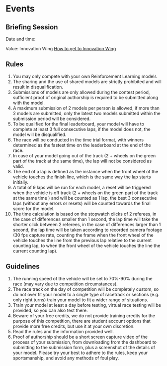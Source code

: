 # Events

## Briefing Session

Date and time:  

Value: Innovation Wing [How to get to Innovation Wing](https://innowings.engg.hku.hk/innowing1/contact/)

## Rules

1. You may only compete with your own Reinforcement Learning models
2. The sharing and the use of shared models are strictly prohibited and will result in disqualification.
3. Submissions of models are only allowed during the contest period, sufficient proof of original authorship is required to be submitted along with the model.
4. A maximum submission of 2 models per person is allowed, if more than 2 models are submitted, only the latest two models submitted within the submission period will be considered.
5. To be qualified for the final leaderboard, your model will have to complete at least 3 full consecutive laps, if the model does not, the model will be disqualified.
6. The race will be conducted in the time trial format, with winners determined as the fastest time on the leaderboard at the end of the race.
7. In case of your model going out of the track (2 + wheels on the green part of the track at the same time), the lap will not be considered as valid.
8. The end of a lap is defined as the instance when the front wheel of the vehicle touches the finish line, which is the same way the lap starts initially.
9. A total of 9 laps will be run for each model, a reset will be triggered when the vehicle is off track (2 + wheels on the green part of the track at the same time ) and will be counted as 1 lap, the best 3 consecutive laps (without any errors or resets) will be counted towards the final score for the model.
10. The time calculation is based on the stopwatch clicks of 2 referees, in the case of differences smaller than 1 second, the lap time will take the shorter click between 2 referees, in the case of differences larger than 1 second, the lap time will be taken according to recorded camera footage (30 fps capture rate, counting the frame when the front wheel of the vehicle touches the line from the previous lap relative to the current counting lap, to when the front wheel of the vehicle touches the line the current counting lap).

## Guidelines

1. The running speed of the vehicle will be set to 70%-90% during the race (may vary due to competition circumstances).
2. The race track on the day of competition will be completely custom, so do not over fit your model to a single type of racetrack or sections (e.g. only right turns) train your model to fit a wider range of situations.
3. Train your model at least a day before testing, virtual race testing will be provided, so you can also test there.
4. Beware of your free credits, we do not provide training credits for the purpose of this competition, there are student account options that provide more free credits, but use it at your own discretion.
5. Read the rules and the information provided well.
6. Proof of authorship should be a short screen capture video of the process of your submission, from downloading from the dashboard to submitting to the submission form, plus a screenshot of the details of your model. Please try your best to adhere to the rules, keep your sportsmanship, and avoid any methods of foul play.
